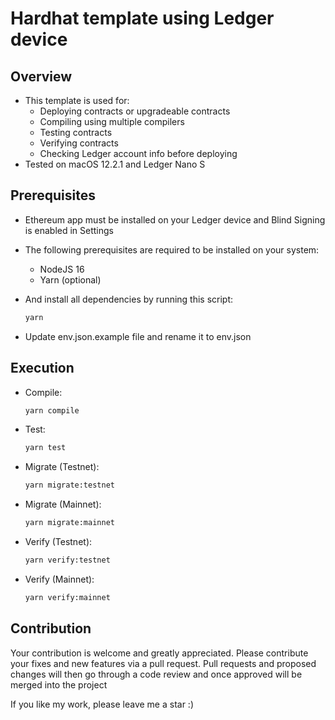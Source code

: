# Hardhat template using Ledger device

## Overview

- This template is used for:
  - Deploying contracts or upgradeable contracts
  - Compiling using multiple compilers
  - Testing contracts
  - Verifying contracts
  - Checking Ledger account info before deploying
- Tested on macOS 12.2.1 and Ledger Nano S

## Prerequisites

- Ethereum app must be installed on your Ledger device and Blind Signing is enabled in Settings
- The following prerequisites are required to be installed on your system:
  - NodeJS 16
  - Yarn (optional)
- And install all dependencies by running this script:

  ```sh
  yarn
  ```

- Update env.json.example file and rename it to env.json

## Execution

- Compile:

  ```sh
  yarn compile
  ```

- Test:

  ```sh
  yarn test
  ```

- Migrate (Testnet):

  ```sh
  yarn migrate:testnet
  ```

- Migrate (Mainnet):

  ```sh
  yarn migrate:mainnet
  ```

- Verify (Testnet):

  ```sh
  yarn verify:testnet
  ```

- Verify (Mainnet):

  ```sh
  yarn verify:mainnet
  ```

## Contribution

Your contribution is welcome and greatly appreciated. Please contribute your fixes and new features via a pull request. Pull requests and proposed changes will then go through a code review and once approved will be merged into the project

If you like my work, please leave me a star :)

